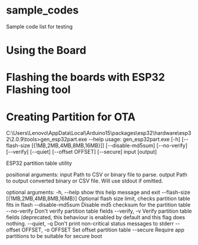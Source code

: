 # sample_codes
Sample code list for testing



# Using the Board 



# Flashing the boards with ESP32 Flashing tool





# Creating Partition for OTA

C:\Users\Lenovo\AppData\Local\Arduino15\packages\esp32\hardware\esp32\2.0.9\tools>gen_esp32part.exe --help
usage: gen_esp32part.exe [-h] [--flash-size [{1MB,2MB,4MB,8MB,16MB}]]
                         [--disable-md5sum] [--no-verify] [--verify] [--quiet]
                         [--offset OFFSET] [--secure]
                         input [output]

ESP32 partition table utility

positional arguments:
  input                 Path to CSV or binary file to parse.
  output                Path to output converted binary or CSV file. Will use
                        stdout if omitted.

optional arguments:
  -h, --help            show this help message and exit
  --flash-size [{1MB,2MB,4MB,8MB,16MB}]
                        Optional flash size limit, checks partition table fits
                        in flash
  --disable-md5sum      Disable md5 checksum for the partition table
  --no-verify           Don't verify partition table fields
  --verify, -v          Verify partition table fields (deprecated, this
                        behaviour is enabled by default and this flag does
                        nothing.
  --quiet, -q           Don't print non-critical status messages to stderr
  --offset OFFSET, -o OFFSET
                        Set offset partition table
  --secure              Require app partitions to be suitable for secure boot

